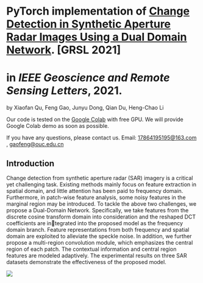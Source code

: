 # PyTorch implementation of  [**Change Detection in Synthetic Aperture Radar Images Using a Dual Domain Network**](https://arxiv.org/pdf/2104.06699.pdf). [GRSL 2021]

# in *IEEE Geoscience and Remote Sensing Letters*, 2021.

by Xiaofan Qu, Feng Gao, Junyu Dong, Qian Du, Heng-Chao Li



Our code is tested on the [Google Colab](https://colab.research.google.com/) with free GPU. We will provide Google Colab demo as soon as possible. 



If you have any questions, please contact us. Email: 17864195195@163.com , gaofeng@ouc.edu.cn



## Introduction

Change detection from synthetic aperture radar (SAR) imagery is a critical yet challenging task. Existing methods mainly focus on feature extraction in spatial domain, and little attention has been paid to frequency domain. Furthermore, in patch-wise feature analysis, some noisy features in the marginal region may be introduced. To tackle the above two challenges, we propose a Dual-Domain Network. Specifically, we take features from the discrete cosine transform domain into consideration and the reshaped DCT coefficients are integrated into the proposed model as the frequency domain branch. Feature representations from both frequency and spatial domain are exploited to alleviate the speckle noise. In addition, we further propose a multi-region convolution module, which emphasizes the central region of each patch. The contextual information and central region features are modeled adaptively. The experimental results on three SAR datasets demonstrate the effectiveness of the proposed model.

![](https://gaopursuit.oss-cn-beijing.aliyuncs.com/2021/files/20210422000148.jpg)






